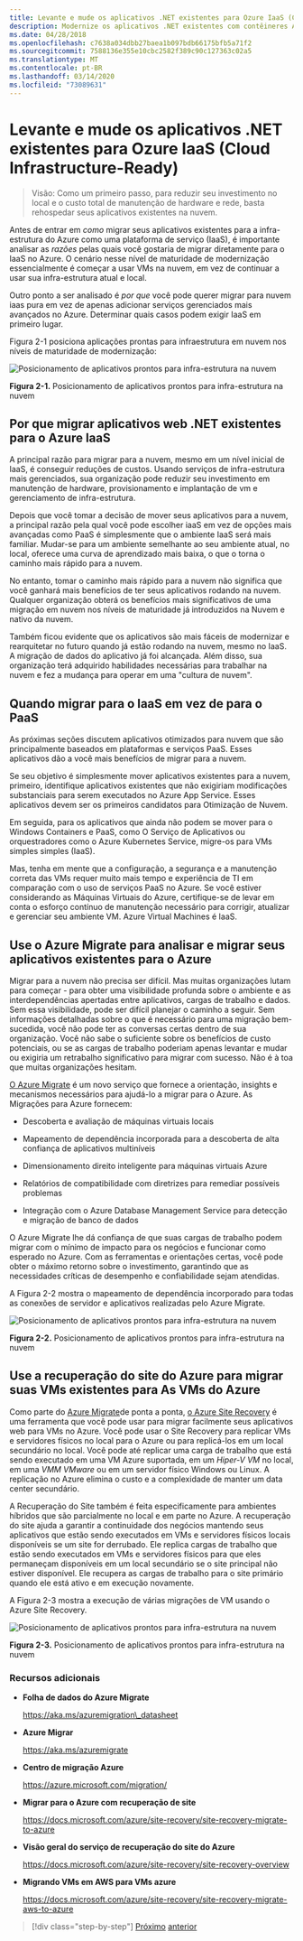 ```yaml
---
title: Levante e mude os aplicativos .NET existentes para Ozure IaaS (Cloud Infrastructure-Ready)
description: Modernize os aplicativos .NET existentes com contêineres Azure Cloud e Windows.
ms.date: 04/28/2018
ms.openlocfilehash: c7638a034dbb27baea1b097bdb66175bfb5a71f2
ms.sourcegitcommit: 7588136e355e10cbc2582f389c90c127363c02a5
ms.translationtype: MT
ms.contentlocale: pt-BR
ms.lasthandoff: 03/14/2020
ms.locfileid: "73089631"
---
```

# <a name="lift-and-shift-existing-net-apps-to-azure-iaas-cloud-infrastructure-ready"></a>Levante e mude os aplicativos .NET existentes para Ozure IaaS (Cloud Infrastructure-Ready)

> Visão: Como um primeiro passo, para reduzir seu investimento no local e o custo total de manutenção de hardware e rede, basta rehospedar seus aplicativos existentes na nuvem.

Antes de entrar em *como* migrar seus aplicativos existentes para a infra-estrutura do Azure como uma plataforma de serviço (IaaS), é importante analisar as *razões* pelas quais você gostaria de migrar diretamente para o IaaS no Azure. O cenário nesse nível de maturidade de modernização essencialmente é começar a usar VMs na nuvem, em vez de continuar a usar sua infra-estrutura atual e local.

Outro ponto a ser analisado é *por que* você pode querer migrar para nuvem iaas pura em vez de apenas adicionar serviços gerenciados mais avançados no Azure. Determinar quais casos podem exigir IaaS em primeiro lugar.

Figura 2-1 posiciona aplicações prontas para infraestrutura em nuvem nos níveis de maturidade de modernização:

![Posicionamento de aplicativos prontos para infra-estrutura na nuvem](./media/image2-1.png)

**Figura 2-1.** Posicionamento de aplicativos prontos para infra-estrutura na nuvem

## <a name="why-migrate-existing-net-web-applications-to-azure-iaas"></a>Por que migrar aplicativos web .NET existentes para o Azure IaaS

A principal razão para migrar para a nuvem, mesmo em um nível inicial de IaaS, é conseguir reduções de custos. Usando serviços de infra-estrutura mais gerenciados, sua organização pode reduzir seu investimento em manutenção de hardware, provisionamento e implantação de vm e gerenciamento de infra-estrutura.

Depois que você tomar a decisão de mover seus aplicativos para a nuvem, a principal razão pela qual você pode escolher iaaS em vez de opções mais avançadas como PaaS é simplesmente que o ambiente IaaS será mais familiar. Mudar-se para um ambiente semelhante ao seu ambiente atual, no local, oferece uma curva de aprendizado mais baixa, o que o torna o caminho mais rápido para a nuvem.

No entanto, tomar o caminho mais rápido para a nuvem não significa que você ganhará mais benefícios de ter seus aplicativos rodando na nuvem. Qualquer organização obterá os benefícios mais significativos de uma migração em nuvem nos níveis de maturidade já introduzidos na Nuvem e nativo da nuvem.

Também ficou evidente que os aplicativos são mais fáceis de modernizar e rearquitetar no futuro quando já estão rodando na nuvem, mesmo no IaaS. A migração de dados do aplicativo já foi alcançada. Além disso, sua organização terá adquirido habilidades necessárias para trabalhar na nuvem e fez a mudança para operar em uma "cultura de nuvem".

## <a name="when-to-migrate-to-iaas-instead-of-to-paas"></a>Quando migrar para o IaaS em vez de para o PaaS

As próximas seções discutem aplicativos otimizados para nuvem que são principalmente baseados em plataformas e serviços PaaS. Esses aplicativos dão a você mais benefícios de migrar para a nuvem.

Se seu objetivo é simplesmente mover aplicativos existentes para a nuvem, primeiro, identifique aplicativos existentes que não exigiriam modificações substanciais para serem executados no Azure App Service. Esses aplicativos devem ser os primeiros candidatos para Otimização de Nuvem.

Em seguida, para os aplicativos que ainda não podem se mover para o Windows Containers e PaaS, como O Serviço de Aplicativos ou orquestradores como o Azure Kubernetes Service, migre-os para VMs simples simples (IaaS).

Mas, tenha em mente que a configuração, a segurança e a manutenção correta das VMs requer muito mais tempo e experiência de TI em comparação com o uso de serviços PaaS no Azure. Se você estiver considerando as Máquinas Virtuais do Azure, certifique-se de levar em conta o esforço contínuo de manutenção necessário para corrigir, atualizar e gerenciar seu ambiente VM. Azure Virtual Machines é IaaS.

## <a name="use-azure-migrate-to-analyze-and-migrate-your-existing-applications-to-azure"></a>Use o Azure Migrate para analisar e migrar seus aplicativos existentes para o Azure

Migrar para a nuvem não precisa ser difícil. Mas muitas organizações lutam para começar - para obter uma visibilidade profunda sobre o ambiente e as interdependências apertadas entre aplicativos, cargas de trabalho e dados. Sem essa visibilidade, pode ser difícil planejar o caminho a seguir. Sem informações detalhadas sobre o que é necessário para uma migração bem-sucedida, você não pode ter as conversas certas dentro de sua organização. Você não sabe o suficiente sobre os benefícios de custo potenciais, ou se as cargas de trabalho poderiam apenas levantar e mudar ou exigiria um retrabalho significativo para migrar com sucesso. Não é à toa que muitas organizações hesitam.

[O Azure Migrate](https://aka.ms/azuremigrate) é um novo serviço que fornece a orientação, insights e mecanismos necessários para ajudá-lo a migrar para o Azure. As Migrações para Azure fornecem:

- Descoberta e avaliação de máquinas virtuais locais

- Mapeamento de dependência incorporada para a descoberta de alta confiança de aplicativos multiníveis

- Dimensionamento direito inteligente para máquinas virtuais Azure

- Relatórios de compatibilidade com diretrizes para remediar possíveis problemas

- Integração com o Azure Database Management Service para detecção e migração de banco de dados

O Azure Migrate lhe dá confiança de que suas cargas de trabalho podem migrar com o mínimo de impacto para os negócios e funcionar como esperado no Azure. Com as ferramentas e orientações certas, você pode obter o máximo retorno sobre o investimento, garantindo que as necessidades críticas de desempenho e confiabilidade sejam atendidas.

A Figura 2-2 mostra o mapeamento de dependência incorporado para todas as conexões de servidor e aplicativos realizadas pelo Azure Migrate.

![Posicionamento de aplicativos prontos para infra-estrutura na nuvem](./media/image2-2.png)

**Figura 2-2.** Posicionamento de aplicativos prontos para infra-estrutura na nuvem

## <a name="use-azure-site-recovery-to-migrate-your-existing-vms-to-azure-vms"></a>Use a recuperação do site do Azure para migrar suas VMs existentes para As VMs do Azure

Como parte do [Azure Migrate](https://aka.ms/azuremigrate)de ponta a ponta, [o Azure Site Recovery](https://docs.microsoft.com/azure/site-recovery/site-recovery-overview) é uma ferramenta que você pode usar para migrar facilmente seus aplicativos web para VMs no Azure. Você pode usar o Site Recovery para replicar VMs e servidores físicos no local para o Azure ou para replicá-los em um local secundário no local. Você pode até replicar uma carga de trabalho que está sendo executado em uma VM Azure suportada, em um *Hiper-V VM* no local, em uma *VMM VMware* ou em um servidor físico Windows ou Linux. A replicação no Azure elimina o custo e a complexidade de manter um data center secundário.

A Recuperação do Site também é feita especificamente para ambientes híbridos que são parcialmente no local e em parte no Azure. A recuperação do site ajuda a garantir a continuidade dos negócios mantendo seus aplicativos que estão sendo executados em VMs e servidores físicos locais disponíveis se um site for derrubado. Ele replica cargas de trabalho que estão sendo executados em VMs e servidores físicos para que eles permaneçam disponíveis em um local secundário se o site principal não estiver disponível. Ele recupera as cargas de trabalho para o site primário quando ele está ativo e em execução novamente.

A Figura 2-3 mostra a execução de várias migrações de VM usando o Azure Site Recovery.

![Posicionamento de aplicativos prontos para infra-estrutura na nuvem](./media/image2-3.png)

**Figura 2-3.** Posicionamento de aplicativos prontos para infra-estrutura na nuvem

### <a name="additional-resources"></a>Recursos adicionais

- **Folha de dados do Azure Migrate**

    <https://aka.ms/azuremigration\_datasheet>

- **Azure Migrar**

    <https://aka.ms/azuremigrate>

- **Centro de migração Azure**

    <https://azure.microsoft.com/migration/>

- **Migrar para o Azure com recuperação de site**

    <https://docs.microsoft.com/azure/site-recovery/site-recovery-migrate-to-azure>

- **Visão geral do serviço de recuperação do site do Azure**

    <https://docs.microsoft.com/azure/site-recovery/site-recovery-overview>

- **Migrando VMs em AWS para VMs azure**

    <https://docs.microsoft.com/azure/site-recovery/site-recovery-migrate-aws-to-azure>

>[!div class="step-by-step"]
>[Próximo](index.md)
>[anterior](migrate-your-relational-databases-to-azure.md) <!-- Next Chapter -->
